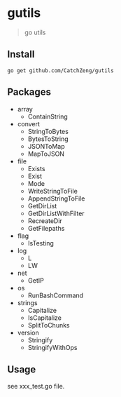 # gutils

> go utils

## Install

```shell
go get github.com/CatchZeng/gutils
```

## Packages

- array
  - ContainString
- convert
  - StringToBytes
  - BytesToString
  - JSONToMap
  - MapToJSON
- file
  - Exists
  - Exist
  - Mode
  - WriteStringToFile
  - AppendStringToFile
  - GetDirList
  - GetDirListWithFilter
  - RecreateDir
  - GetFilepaths
- flag
  - IsTesting
- log
  - L
  - LW
- net
  - GetIP
- os
  - RunBashCommand
- strings
  - Capitalize
  - IsCapitalize
  - SplitToChunks
- version
  - Stringify
  - StringifyWithOps

## Usage

see xxx_test.go file.
